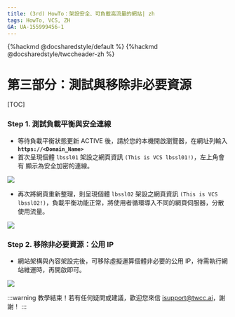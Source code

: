 ```yaml
---
title: (3rd) HowTo：架設安全、可負載高流量的網站| zh
tags: HowTo, VCS, ZH
GA: UA-155999456-1
---
```


{%hackmd @docsharedstyle/default %}
{%hackmd @docsharedstyle/twccheader-zh %}

# 第三部分：測試與移除非必要資源

[TOC]

### Step 1. 測試負載平衡與安全連線

- 等待負載平衡狀態更新 ACTIVE 後，請於您的本機開啟瀏覽器，在網址列輸入 **`https://<Domain_Name>`**
- 首次呈現個體 `lbssl01` 架設之網頁資訊 `(This is VCS lbssl01!)`，左上角會有 <i class="fa fa-lock" aria-hidden="true"></i> 顯示為安全加密的連線。

![](https://cos.twcc.ai/SYS-MANUAL/uploads/upload_14d79598143f614ce40470553515a404.png)

- 再次將網頁重新整理，則呈現個體 `lbssl02` 架設之網頁資訊 `(This is VCS lbssl02!)`，負載平衡功能正常，將使用者循環導入不同的網頁伺服器，分散使用流量。

![](https://cos.twcc.ai/SYS-MANUAL/uploads/upload_f4c62306dc712346ffce336d89bea329.png)

### Step 2. 移除非必要資源：公用 IP 

- 網站架構與內容架設完後，可移除虛擬運算個體非必要的公用 IP，待需執行網站維運時，再開啟即可。

![](https://cos.twcc.ai/SYS-MANUAL/uploads/upload_004c258576ac1ca3048313546e0bb339.png)

:::warning
<i class="fa fa-envelope" aria-hidden="true"></i> 教學結束！若有任何疑問或建議，歡迎您來信 isupport@twcc.ai，謝謝！
:::



